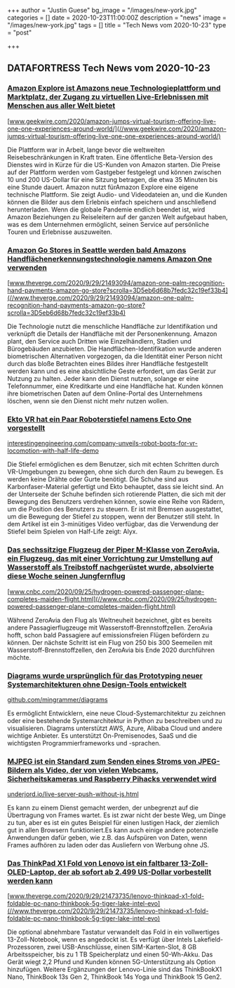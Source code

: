 +++
author = "Justin Guese"
bg_image = "/images/new-york.jpg"
categories = []
date = 2020-10-23T11:00:00Z
description = "news"
image = "/images/new-york.jpg"
tags = []
title = "Tech News vom 2020-10-23"
type = "post"

+++

        
## DATAFORTRESS Tech News vom 2020-10-23





### [Amazon Explore ist Amazons neue Technologieplattform und Marktplatz, der Zugang zu virtuellen Live-Erlebnissen mit Menschen aus aller Welt bietet](//www.geekwire.com/2020/amazon-jumps-virtual-tourism-offering-live-one-one-experiences-around-world/)


[www.geekwire.com/2020/amazon-jumps-virtual-tourism-offering-live-one-one-experiences-around-world/](//www.geekwire.com/2020/amazon-jumps-virtual-tourism-offering-live-one-one-experiences-around-world/)


Die Plattform war in Arbeit, lange bevor die weltweiten Reisebeschränkungen in Kraft traten. Eine öffentliche Beta-Version des Dienstes wird in Kürze für die US-Kunden von Amazon starten. Die Preise auf der Plattform werden vom Gastgeber festgelegt und können zwischen 10 und 200 US-Dollar für eine Sitzung betragen, die etwa 35 Minuten bis eine Stunde dauert. Amazon nutzt fürAmazon Explore eine eigene technische Plattform. Sie zeigt Audio- und Videodateien an, und die Kunden können die Bilder aus dem Erlebnis einfach speichern und anschließend herunterladen. Wenn die globale Pandemie endlich beendet ist, wird Amazon Beziehungen zu Reiseleitern auf der ganzen Welt aufgebaut haben, was es dem Unternehmen ermöglicht, seinen Service auf persönliche Touren und Erlebnisse auszuweiten.


### [Amazon Go Stores in Seattle werden bald Amazons Handflächenerkennungstechnologie namens Amazon One verwenden](//www.theverge.com/2020/9/29/21493094/amazon-one-palm-recognition-hand-payments-amazon-go-store?scrolla=3D5eb6d68b7fedc32c19ef33b4)


[www.theverge.com/2020/9/29/21493094/amazon-one-palm-recognition-hand-payments-amazon-go-store?scrolla=3D5eb6d68b7fedc32c19ef33b4](//www.theverge.com/2020/9/29/21493094/amazon-one-palm-recognition-hand-payments-amazon-go-store?scrolla=3D5eb6d68b7fedc32c19ef33b4)


Die Technologie nutzt die menschliche Handfläche zur Identifikation und verknüpft die Details der Handfläche mit der Personenkennung. Amazon plant, den Service auch Dritten wie Einzelhändlern, Stadien und Bürogebäuden anzubieten. Die Handflächen-Identifikation wurde anderen biometrischen Alternativen vorgezogen, da die Identität einer Person nicht durch das bloße Betrachten eines Bildes ihrer Handfläche festgestellt werden kann und es eine absichtliche Geste erfordert, um das Gerät zur Nutzung zu halten. Jeder kann den Dienst nutzen, solange er eine Telefonnummer, eine Kreditkarte und eine Handfläche hat. Kunden können ihre biometrischen Daten auf dem Online-Portal des Unternehmens löschen, wenn sie den Dienst nicht mehr nutzen wollen.


### [Ekto VR hat ein Paar Roboterstiefel namens Ecto One vorgestellt](//interestingengineering.com/company-unveils-robot-boots-for-vr-locomotion-with-half-life-demo)


[interestingengineering.com/company-unveils-robot-boots-for-vr-locomotion-with-half-life-demo](//interestingengineering.com/company-unveils-robot-boots-for-vr-locomotion-with-half-life-demo)


Die Stiefel ermöglichen es dem Benutzer, sich mit echten Schritten durch VR-Umgebungen zu bewegen, ohne sich durch den Raum zu bewegen. Es werden keine Drähte oder Gurte benötigt. Die Schuhe sind aus Karbonfaser-Material gefertigt und Ekto behauptet, dass sie leicht sind. An der Unterseite der Schuhe befinden sich rotierende Platten, die sich mit der Bewegung des Benutzers verdrehen können, sowie eine Reihe von Rädern, um die Position des Benutzers zu steuern. Er ist mit Bremsen ausgestattet, um die Bewegung der Stiefel zu stoppen, wenn der Benutzer still steht. In dem Artikel ist ein 3-minütiges Video verfügbar, das die Verwendung der Stiefel beim Spielen von Half-Life zeigt: Alyx.


### [Das sechssitzige Flugzeug der Piper M-Klasse von ZeroAvia, ein Flugzeug, das mit einer Vorrichtung zur Umstellung auf Wasserstoff als Treibstoff nachgerüstet wurde, absolvierte diese Woche seinen Jungfernflug](//www.cnbc.com/2020/09/25/hydrogen-powered-passenger-plane-completes-maiden-flight.html)


[www.cnbc.com/2020/09/25/hydrogen-powered-passenger-plane-completes-maiden-flight.html](//www.cnbc.com/2020/09/25/hydrogen-powered-passenger-plane-completes-maiden-flight.html)


Während ZeroAvia den Flug als Weltneuheit bezeichnet, gibt es bereits andere Passagierflugzeuge mit Wasserstoff-Brennstoffzellen. ZeroAvia hofft, schon bald Passagiere auf emissionsfreien Flügen befördern zu können. Der nächste Schritt ist ein Flug von 250 bis 300 Seemeilen mit Wasserstoff-Brennstoffzellen, den ZeroAvia bis Ende 2020 durchführen möchte.


### [Diagrams wurde ursprünglich für das Prototyping neuer Systemarchitekturen ohne Design-Tools entwickelt](//github.com/mingrammer/diagrams)


[github.com/mingrammer/diagrams](//github.com/mingrammer/diagrams)


Es ermöglicht Entwicklern, eine neue Cloud-Systemarchitektur zu zeichnen oder eine bestehende Systemarchitektur in Python zu beschreiben und zu visualisieren. Diagrams unterstützt AWS, Azure, Alibaba Cloud und andere wichtige Anbieter. Es unterstützt On-Premisenodes, SaaS und die wichtigsten Programmierframeworks und -sprachen.


### [MJPEG ist ein Standard zum Senden eines Stroms von JPEG-Bildern als Video, der von vielen Webcams, Sicherheitskameras und Raspberry Pihacks verwendet wird](//underjord.io/live-server-push-without-js.html)


[underjord.io/live-server-push-without-js.html](//underjord.io/live-server-push-without-js.html)


Es kann zu einem Dienst gemacht werden, der unbegrenzt auf die Übertragung von Frames wartet. Es ist zwar nicht der beste Weg, um Dinge zu tun, aber es ist ein gutes Beispiel für einen lustigen Hack, der ziemlich gut in allen Browsern funktioniert.Es kann auch einige andere potenzielle Anwendungen dafür geben, wie z.B. das Aufspüren von Daten, wenn Frames aufhören zu laden oder das Ausliefern von Werbung ohne JS.


### [Das ThinkPad X1 Fold von Lenovo ist ein faltbarer 13-Zoll-OLED-Laptop, der ab sofort ab 2.499 US-Dollar vorbestellt werden kann](//www.theverge.com/2020/9/29/21473735/lenovo-thinkpad-x1-fold-foldable-pc-nano-thinkbook-5g-tiger-lake-intel-evo)


[www.theverge.com/2020/9/29/21473735/lenovo-thinkpad-x1-fold-foldable-pc-nano-thinkbook-5g-tiger-lake-intel-evo](//www.theverge.com/2020/9/29/21473735/lenovo-thinkpad-x1-fold-foldable-pc-nano-thinkbook-5g-tiger-lake-intel-evo)


Die optional abnehmbare Tastatur verwandelt das Fold in ein vollwertiges 13-Zoll-Notebook, wenn es angedockt ist. Es verfügt über Intels Lakefield-Prozessoren, zwei USB-Anschlüsse, einen SIM-Karten-Slot, 8 GB Arbeitsspeicher, bis zu 1 TB Speicherplatz und einen 50-Wh-Akku. Das Gerät wiegt 2,2 Pfund und Kunden können 5G-Unterstützung als Option hinzufügen. Weitere Ergänzungen der Lenovo-Linie sind das ThinkBookX1 Nano, ThinkBook 13s Gen 2, ThinkBook 14s Yoga und ThinkBook 15 Gen2.